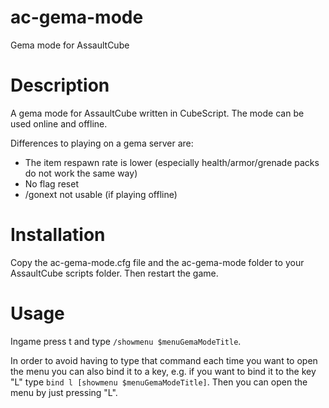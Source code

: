 # ac-gema-mode
Gema mode for AssaultCube


# Description
A gema mode for AssaultCube written in CubeScript. The mode can be used online and offline.

Differences to playing on a gema server are:

* The item respawn rate is lower (especially health/armor/grenade packs do not work the same way)
* No flag reset
* /gonext not usable (if playing offline)


# Installation

Copy the ac-gema-mode.cfg file and the ac-gema-mode folder to your AssaultCube scripts folder. Then restart the game.


# Usage
Ingame press t and type ````/showmenu $menuGemaModeTitle````.

In order to avoid having to type that command each time you want to open the menu you can also bind it to a key, e.g. if you want to bind it to the key "L" type ````bind l [showmenu $menuGemaModeTitle]````. Then you can open the menu by just pressing "L".
